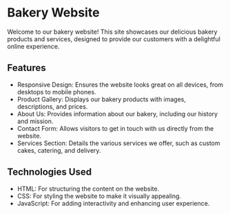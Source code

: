 # Bakery Website
Welcome to our bakery website! This site showcases our delicious bakery products and services, designed to provide our customers with a delightful online experience.

## Features
- Responsive Design: Ensures the website looks great on all devices, from desktops to mobile phones.
- Product Gallery: Displays our bakery products with images, descriptions, and prices.
- About Us: Provides information about our bakery, including our history and mission.
- Contact Form: Allows visitors to get in touch with us directly from the website.
- Services Section: Details the various services we offer, such as custom cakes, catering, and delivery.

## Technologies Used
- HTML: For structuring the content on the website.
- CSS: For styling the website to make it visually appealing.
- JavaScript: For adding interactivity and enhancing user experience.
